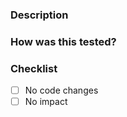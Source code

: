 <!--- Please provide some changes -->

### Description
<!--- Describe the change -->

### How was this tested?

### Checklist

- [ ] No code changes
- [ ] No impact
